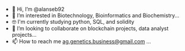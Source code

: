- 👋 Hi, I’m @alanseb92
- 👀 I’m interested in Biotechnology, Bioinformatics and Biochemistry...
- 🤓 I'm  currently studying python, SQL, and solidity 
- 💞️ I’m looking to collaborate on blockchain projects, data analyst projects...
- 📫 How to reach me  ag.genetics.business@gmail.com ...

<!---
alanseb92/alanseb92 is a ✨ special ✨ repository because its `README.md` (this file) appears on your GitHub profile.
You can click the Preview link to take a look at your changes.
--->
